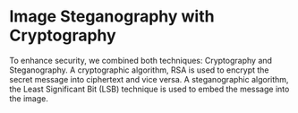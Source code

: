 # Image Steganography with Cryptography
To enhance security, we combined both techniques: Cryptography and Steganography. 
A cryptographic algorithm, RSA is used to encrypt the secret message into ciphertext and vice versa. 
A steganographic algorithm, the Least Significant Bit (LSB) technique is used to embed the message into the image.
